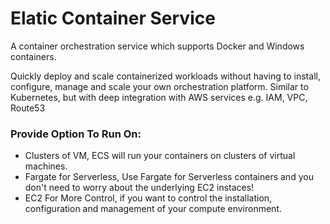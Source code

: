 # Elatic Container Service
A container orchestration service which supports Docker and Windows containers.

Quickly deploy and scale containerized workloads without having to install, configure, manage and scale your own orchestration platform.
Similar to Kubernetes, but with deep integration with AWS services e.g. IAM, VPC, Route53

### Provide Option To Run On:
* Clusters of VM, ECS will run your containers on clusters of virtual machines.
* Fargate for Serverless, Use Fargate for Serverless containers and you don't need to worry about the underlying EC2 instaces!
* EC2 For More Control, if you want to control the installation, configuration and management of your compute environment.
